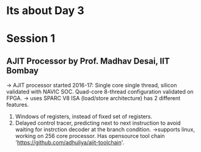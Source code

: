 # Its about Day 3

# Session 1
## AJIT Processor by Prof. Madhav Desai, IIT Bombay
-> AJIT processor started 2016-17: Single core single thread, silicon validated with NAVIC SOC. Quad-core 8-thread configuration validated on FPGA. 
-> uses SPARC V8 ISA (load/store architecture) has 2 different features. 
1. Windows of registers, instead of fixed set of registers.
2. Delayed control tracer, predicting next to next instruction to avoid waiting for instrction decoder at the branch condition.
->supports linux, working on 256 core processor. Has opensource tool chain 'https://github.com/adhuliya/ajit-toolchain'.


